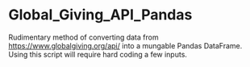 # Global_Giving_API_Pandas
Rudimentary method of converting data from https://www.globalgiving.org/api/ into a mungable Pandas DataFrame. Using this script will require hard coding a few inputs. 
